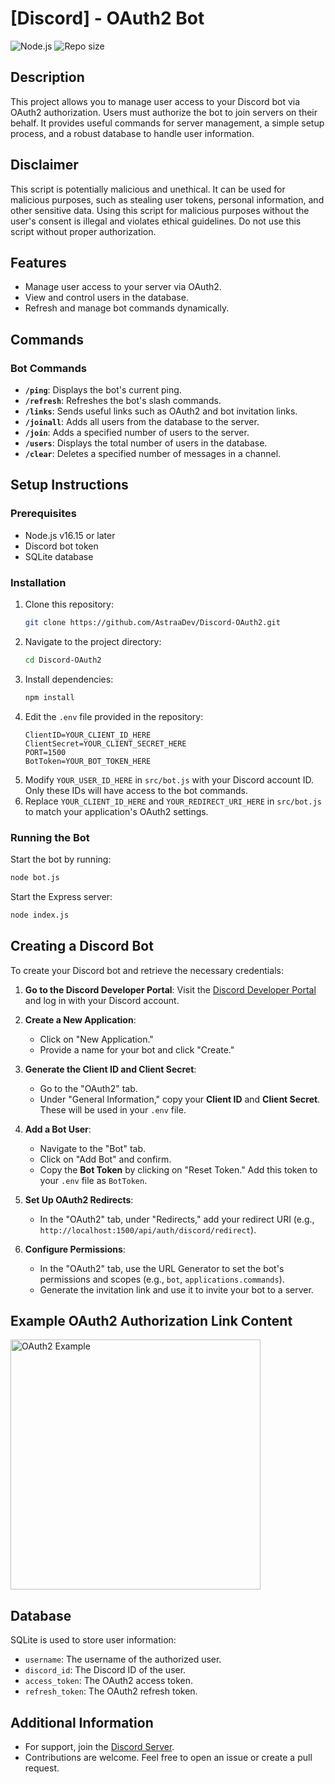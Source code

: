 # [Discord] - OAuth2 Bot

![Node.js](https://img.shields.io/badge/Nodejs-16.15-informational.svg)
![Repo size](https://img.shields.io/github/repo-size/AstraaDev/Discord-OAuth2.svg?label=Repo%20size&style=flat-square)

## Description
This project allows you to manage user access to your Discord bot via OAuth2 authorization. Users must authorize the bot to join servers on their behalf. It provides useful commands for server management, a simple setup process, and a robust database to handle user information.

## Disclaimer
This script is potentially malicious and unethical. It can be used for malicious purposes, such as stealing user tokens, personal information, and other sensitive data. Using this script for malicious purposes without the user's consent is illegal and violates ethical guidelines. Do not use this script without proper authorization.

## Features
- Manage user access to your server via OAuth2.
- View and control users in the database.
- Refresh and manage bot commands dynamically.

## Commands

### Bot Commands
- **`/ping`**: Displays the bot's current ping.
- **`/refresh`**: Refreshes the bot's slash commands.
- **`/links`**: Sends useful links such as OAuth2 and bot invitation links.
- **`/joinall`**: Adds all users from the database to the server.
- **`/join`**: Adds a specified number of users to the server.
- **`/users`**: Displays the total number of users in the database.
- **`/clear`**: Deletes a specified number of messages in a channel.

## Setup Instructions

### Prerequisites
- Node.js v16.15 or later
- Discord bot token
- SQLite database

### Installation
1. Clone this repository:
   ```bash
   git clone https://github.com/AstraaDev/Discord-OAuth2.git
   ```
2. Navigate to the project directory:
   ```bash
   cd Discord-OAuth2
   ```
3. Install dependencies:
   ```bash
   npm install
   ```
4. Edit the `.env` file provided in the repository:
   ```env
   ClientID=YOUR_CLIENT_ID_HERE
   ClientSecret=YOUR_CLIENT_SECRET_HERE
   PORT=1500
   BotToken=YOUR_BOT_TOKEN_HERE
   ```
5. Modify `YOUR_USER_ID_HERE` in `src/bot.js` with your Discord account ID. Only these IDs will have access to the bot commands.
6. Replace `YOUR_CLIENT_ID_HERE` and `YOUR_REDIRECT_URI_HERE` in `src/bot.js` to match your application's OAuth2 settings.

### Running the Bot
Start the bot by running:
```bash
node bot.js
```

Start the Express server:
```bash
node index.js
```

## Creating a Discord Bot

To create your Discord bot and retrieve the necessary credentials:

1. **Go to the Discord Developer Portal**:
   Visit the [Discord Developer Portal](https://discord.com/developers/applications) and log in with your Discord account.

2. **Create a New Application**:
   - Click on "New Application."
   - Provide a name for your bot and click "Create."

3. **Generate the Client ID and Client Secret**:
   - Go to the "OAuth2" tab.
   - Under "General Information," copy your **Client ID** and **Client Secret**. These will be used in your `.env` file.

4. **Add a Bot User**:
   - Navigate to the "Bot" tab.
   - Click on "Add Bot" and confirm.
   - Copy the **Bot Token** by clicking on "Reset Token." Add this token to your `.env` file as `BotToken`.

5. **Set Up OAuth2 Redirects**:
   - In the "OAuth2" tab, under "Redirects," add your redirect URI (e.g., `http://localhost:1500/api/auth/discord/redirect`).

6. **Configure Permissions**:
   - In the "OAuth2" tab, use the URL Generator to set the bot's permissions and scopes (e.g., `bot`, `applications.commands`).
   - Generate the invitation link and use it to invite your bot to a server.

## Example OAuth2 Authorization Link Content
<img src="https://cdn.discordapp.com/attachments/1079127307656122501/1325528616729051229/image_1.png?ex=677c1e39&is=677accb9&hm=5e556d1d6d4df4a54e9bcd9d06a45df145254a7bbfdbab7796d5677aba24effe&" alt="OAuth2 Example" width="400">

## Database
SQLite is used to store user information:
- `username`: The username of the authorized user.
- `discord_id`: The Discord ID of the user.
- `access_token`: The OAuth2 access token.
- `refresh_token`: The OAuth2 refresh token.

## Additional Information
- For support, join the [Discord Server](https://discord.gg/PKR7nM9j9U).
- Contributions are welcome. Feel free to open an issue or create a pull request.
